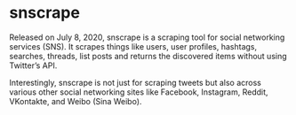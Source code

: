 # snscrape

Released on July 8, 2020, snscrape is a scraping tool for social networking services (SNS). It scrapes things like users, user profiles, hashtags, searches, threads, list posts and returns the discovered items without using Twitter’s API.


Interestingly, snscrape is not just for scraping tweets but also across various other social networking sites like Facebook, Instagram, Reddit, VKontakte, and Weibo (Sina Weibo).




